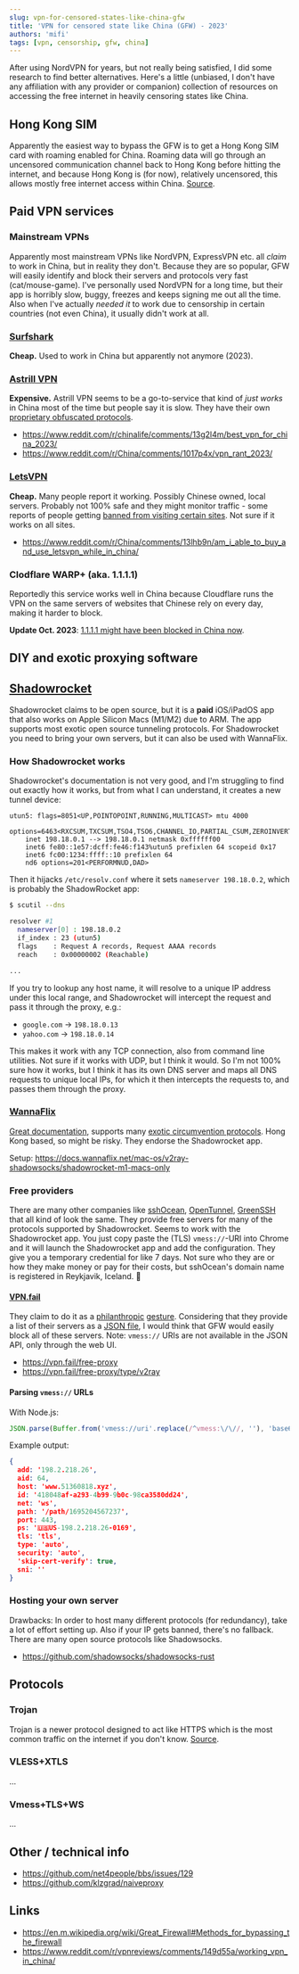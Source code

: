 ```yaml
---
slug: vpn-for-censored-states-like-china-gfw
title: 'VPN for censored state like China (GFW) - 2023'
authors: 'mifi'
tags: [vpn, censorship, gfw, china]
---
```


After using NordVPN for years, but not really being satisfied, I did some research to find better alternatives. Here's a little (unbiased, I don't have any affiliation with any provider or companion) collection of resources on accessing the free internet in heavily censoring states like China.

<!--truncate-->

## Hong Kong SIM

Apparently the easiest way to bypass the GFW is to get a Hong Kong SIM card with roaming enabled for China. Roaming data will go through an uncensored communication channel back to Hong Kong before hitting the internet, and because Hong Kong is (for now), relatively uncensored, this allows mostly free internet access within China. [Source](https://www.reddit.com/r/dumbclub/comments/143dswa/how_to_bypass_the_gfw_in_china_new_to_this/).

## Paid VPN services

### Mainstream VPNs

Apparently most mainstream VPNs like NordVPN, ExpressVPN etc. all *claim* to work in China, but in reality they don't. Because they are so popular, GFW will easily identify and block their servers and protocols very fast (cat/mouse-game). I've personally used NordVPN for a long time, but their app is horribly slow, buggy, freezes and keeps signing me out all the time. Also when I've actually *needed it* to work due to censorship in certain countries (not even China), it usually didn't work at all.

### [Surfshark](https://surfshark.com/)

**Cheap.** Used to work in China but apparently not anymore (2023).

### [Astrill VPN](https://www.astrill.com/)

**Expensive.** Astrill VPN seems to be a go-to-service that kind of *just works* in China most of the time but people say it is slow. They have their own [proprietary obfuscated protocols](https://www.astrill.com/features/vpn-protocols).

- https://www.reddit.com/r/chinalife/comments/13g2l4m/best_vpn_for_china_2023/
- https://www.reddit.com/r/China/comments/1017p4x/vpn_rant_2023/

### [LetsVPN](https://letsvpn.world/)

**Cheap.** Many people report it working. Possibly Chinese owned, local servers. Probably not 100% safe and they might monitor traffic - some reports of people getting [banned from visiting certain sites](https://www.reddit.com/r/vpnreviews/comments/149d55a/working_vpn_in_china/jo6xps5/). Not sure if it works on all sites.

- https://www.reddit.com/r/China/comments/13lhb9n/am_i_able_to_buy_and_use_letsvpn_while_in_china/

### Clodflare WARP+ (aka. 1.1.1.1)

Reportedly this service works well in China because Cloudflare runs the VPN on the same servers of websites that Chinese rely on every day, making it harder to block.

**Update Oct. 2023**: [1.1.1.1 might have been blocked in China now](https://github.com/net4people/bbs/issues/295).

## DIY and exotic proxying software

## [Shadowrocket](https://apps.apple.com/ca/app/shadowrocket/id932747118)

Shadowrocket claims to be open source, but it is a **paid** iOS/iPadOS app that also works on Apple Silicon Macs (M1/M2) due to ARM. The app supports most exotic open source tunneling protocols. For Shadowrocket you need to bring your own servers, but it can also be used with WannaFlix.

### How Shadowrocket works

Shadowrocket's documentation is not very good, and I'm struggling to find out exactly how it works, but from what I can understand, it creates a new tunnel device:

```
utun5: flags=8051<UP,POINTOPOINT,RUNNING,MULTICAST> mtu 4000
	options=6463<RXCSUM,TXCSUM,TSO4,TSO6,CHANNEL_IO,PARTIAL_CSUM,ZEROINVERT_CSUM>
	inet 198.18.0.1 --> 198.18.0.1 netmask 0xffffff00 
	inet6 fe80::1e57:dcff:fe46:f143%utun5 prefixlen 64 scopeid 0x17 
	inet6 fc00:1234:ffff::10 prefixlen 64 
	nd6 options=201<PERFORMNUD,DAD>
```

Then it hijacks `/etc/resolv.conf` where it sets `nameserver 198.18.0.2`, which is probably the ShadowRocket app:

```bash
$ scutil --dns

resolver #1
  nameserver[0] : 198.18.0.2
  if_index : 23 (utun5)
  flags    : Request A records, Request AAAA records
  reach    : 0x00000002 (Reachable)

...
```

If you try to lookup any host name, it will resolve to a unique IP address under this local range, and Shadowrocket will intercept the request and pass it through the proxy, e.g.:
- `google.com` -> `198.18.0.13`
- `yahoo.com` -> `198.18.0.14`

This makes it work with any TCP connection, also from command line utilities. Not sure if it works with UDP, but I think it would. So I'm not 100% sure how it works, but I think it has its own DNS server and maps all DNS requests to unique local IPs, for which it then intercepts the requests to, and passes them through the proxy.

### [WannaFlix](https://wannaflix.com/)

[Great documentation](https://docs.wannaflix.net/), supports many [exotic circumvention protocols](https://docs.wannaflix.net/which-protocol-to-choose). Hong Kong based, so might be risky. They endorse the Shadowrocket app.

Setup: https://docs.wannaflix.net/mac-os/v2ray-shadowsocks/shadowrocket-m1-macs-only

### Free providers

There are many other companies like [sshOcean](https://sshocean.com/), [OpenTunnel](https://opentunnel.net/), [GreenSSH](https://greenssh.com/) that all kind of look the same. They provide free servers for many of the protocols supported by Shadowrocket. Seems to work with the Shadowrocket app. You just copy paste the (TLS) `vmess://`-URI into Chrome and it will launch the Shadowrocket app and add the configuration. They give you a temporary credential for like 7 days. Not sure who they are or how they make money or pay for their costs, but sshOcean's domain name is registered in Reykjavik, Iceland. 🤔

#### [VPN.fail](https://vpn.fail/)

They claim to do it as a [philanthropic](https://vpn.fail/faq) [gesture](https://vpn.fail/about). Considering that they provide a list of their servers as a [JSON file](https://vpn.fail/free-proxy/json), I would think that GFW would easily block all of these servers. Note: `vmess://` URIs are not available in the JSON API, only through the web UI.

- https://vpn.fail/free-proxy
- https://vpn.fail/free-proxy/type/v2ray

#### Parsing `vmess://` URLs

With Node.js:

```js
JSON.parse(Buffer.from('vmess://uri'.replace(/^vmess:\/\//, ''), 'base64').toString())
```

Example output:
```json
{
  add: '198.2.218.26',
  aid: 64,
  host: 'www.51360818.xyz',
  id: '418048af-a293-4b99-9b0c-98ca3580dd24',
  net: 'ws',
  path: '/path/1695204567237',
  port: 443,
  ps: '🇺🇸US-198.2.218.26-0169',
  tls: 'tls',
  type: 'auto',
  security: 'auto',
  'skip-cert-verify': true,
  sni: ''
}
```

### Hosting your own server

Drawbacks: In order to host many different protocols (for redundancy), take a lot of effort setting up. Also if your IP gets banned, there's no fallback. There are many open source protocols like Shadowsocks.

- https://github.com/shadowsocks/shadowsocks-rust

## Protocols

### Trojan

Trojan is a newer protocol designed to act like HTTPS which is the most common traffic on the internet if you don't know. [Source](https://www.reddit.com/r/dumbclub/comments/s63uq4/difference_between_vless_vmess_and_trojan_in_the/htv2t2v/).

### VLESS+XTLS

...

### Vmess+TLS+WS

...

## Other / technical info
- https://github.com/net4people/bbs/issues/129
- https://github.com/klzgrad/naiveproxy

## Links
- https://en.m.wikipedia.org/wiki/Great_Firewall#Methods_for_bypassing_the_firewall
- https://www.reddit.com/r/vpnreviews/comments/149d55a/working_vpn_in_china/
